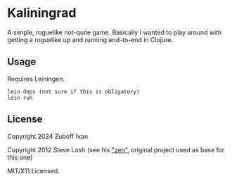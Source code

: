 # Kaliningrad

A simple, roguelike not-quite game.  Basically I wanted to play around with getting a roguelike up and running end-to-end in Clojure.

## Usage

Requires Leiningen.

    lein deps (not sure if this is obligatory)
    lein run

## License

Copyright 2024 Zuboff Ivan

Copyright 2012 Steve Losh (see his ["zen"](https://github.com/sjl/zen), original project used as base for this one)

MIT/X11 Licensed.
